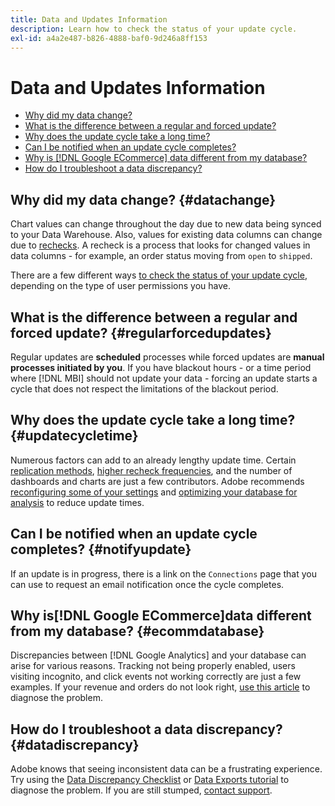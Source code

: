 ```yaml
---
title: Data and Updates Information
description: Learn how to check the status of your update cycle.
exl-id: a4a2e487-b826-4888-baf0-9d246a8ff153
---
```

# Data and Updates Information

* [Why did my data change?](#datachange)
* [What is the difference between a regular and forced update?](#regularforcedupdates)
* [Why does the update cycle take a long time?](#updatecycletime)
* [Can I be notified when an update cycle completes?](#notifyupdate)
* [Why is [!DNL Google ECommerce] data different from my database?](#ecommdatabase)
* [How do I troubleshoot a data discrepancy?](#datadiscrepancy)

## Why did my data change? {#datachange}

Chart values can change throughout the day due to new data being synced to your Data Warehouse. Also, values for existing data columns can change due to [rechecks](../data-warehouse-mgr/cfg-data-rechecks.md). A recheck is a process that looks for changed values in data columns - for example, an order status moving from `open` to `shipped`.

There are a few different ways [to check the status of your update cycle](../../best-practices/check-update-cycle.md), depending on the type of user permissions you have.

## What is the difference between a regular and forced update? {#regularforcedupdates}

Regular updates are **scheduled** processes while forced updates are **manual processes initiated by you**. If you have blackout hours - or a time period where [!DNL MBI] should not update your data - forcing an update starts a cycle that does not respect the limitations of the blackout period.

## Why does the update cycle take a long time? {#updatecycletime}

Numerous factors can add to an already lengthy update time. Certain [replication methods](../data-warehouse-mgr/cfg-replication-methods.md), [higher recheck frequencies](../data-warehouse-mgr/cfg-data-rechecks.md), and the number of dashboards and charts are just a few contributors. Adobe recommends [reconfiguring some of your settings](../../best-practices/reduce-update-cycle-time.md) and [optimizing your database for analysis](../../best-practices/opt-db-analysis.md) to reduce update times.

## Can I be notified when an update cycle completes? {#notifyupdate}

If an update is in progress, there is a link on the `Connections` page that you can use to request an email notification once the cycle completes.

## Why is[!DNL Google ECommerce]data different from my database? {#ecommdatabase}

Discrepancies between [!DNL Google Analytics] and your database can arise for various reasons. Tracking not being properly enabled, users visiting incognito, and click events not working correctly are just a few examples. If your revenue and orders do not look right, [use this article](https://experienceleague.adobe.com/docs/commerce-knowledge-base/kb/troubleshooting/miscellaneous/diagnosing-google-ecommerce-revenue-discrepancies.html?lang=en) to diagnose the problem.

## How do I troubleshoot a data discrepancy? {#datadiscrepancy}

Adobe knows that seeing inconsistent data can be a frustrating experience. Try using the [Data Discrepancy Checklist](https://experienceleague.adobe.com/docs/commerce-knowledge-base/kb/troubleshooting/miscellaneous/diagnosing-a-data-discrepancy.html?lang=en) or [Data Exports tutorial](https://experienceleague.adobe.com/docs/commerce-knowledge-base/kb/troubleshooting/miscellaneous/using-data-exports-to-pinpoint-discrepancies.html?lang=en) to diagnose the problem. If you are still stumped, [contact support](https://experienceleague.adobe.com/docs/commerce-knowledge-base/kb/troubleshooting/miscellaneous/mbi-service-policies.html?lang=en).
